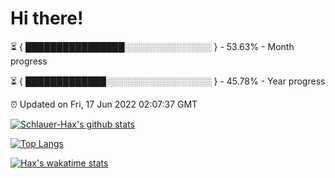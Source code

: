 # Hi there!

⏳ { ████████████████░░░░░░░░░░░░░░ } - 53.63% - Month progress

⏳ { █████████████░░░░░░░░░░░░░░░░░ } - 45.78% - Year progress

⏰ Updated on Fri, 17 Jun 2022 02:07:37 GMT


[![Schlauer-Hax's github stats](https://github-readme-stats.vercel.app/api?username=Schlauer-Hax&show_icons=true&theme=dark&count_private=true)](https://github.com/Schlauer-Hax)


[![Top Langs](https://github-readme-stats.vercel.app/api/top-langs/?username=Schlauer-Hax&layout=compact&theme=dark)](https://github.com/Schlauer-Hax?tab=repositories)


[![Hax's wakatime stats](https://github-readme-stats.vercel.app/api/wakatime?username=Hax&theme=dark)](https://wakatime.com/@Hax)

